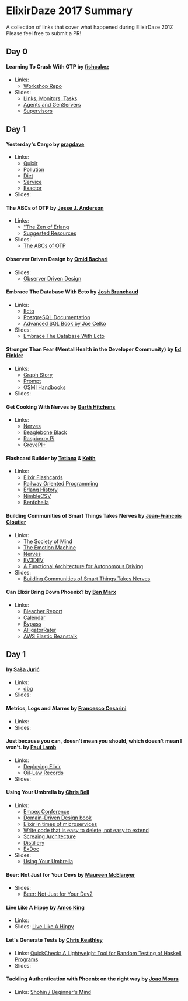 # ElixirDaze 2017 Summary

A collection of links that cover what happened during ElixirDaze 2017. Please feel free to submit a PR!

## Day 0

#### Learning To Crash With OTP by [fishcakez](https://github.com/fishcakez)

- Links:
    + [Workshop Repo](https://github.com/fishcakez/crash_workshop)
- Slides:
    + [Links, Monitors, Tasks](https://github.com/fishcakez/crash_workshop/blob/master/tasks/Elixir%20Daze%20-%20Links%2C%20Monitors%20and%20Tasks.pdf)
    + [Agents and GenServers](https://github.com/fishcakez/crash_workshop/blob/master/agents/Elixir%20Daze%20-%20Agents%20and%20GenServers.pdf)
    + [Supervisors](https://github.com/fishcakez/crash_workshop/blob/master/supervisors/Elixir%20Daze%20-%20Supervisors.pdf)

## Day 1

#### Yesterday's Cargo by [pragdave](https://github.com/pragdave)
- Links:
    + [Quixir](https://github.com/pragdave/quixir)
    + [Pollution](https://github.com/pragdave/pollution)
    + [Diet](https://github.com/pragdave/diet)
    + [Service](https://github.com/pragdave/service)
    + [Exactor](https://github.com/sasa1977/exactor)
- Slides:

#### The ABCs of OTP by [Jesse J. Anderson](https://github.com/jessejanderson)
- Links:
    + ["The Zen of Erlang](http://ferd.ca/the-zen-of-erlang.html)
    + [Suggested Resources](https://gist.github.com/jessejanderson/16cbc0614e9194fa1b64460f775777ab)
- Slides:
    + [The ABCs of OTP](https://speakerdeck.com/jessejanderson/the-abcs-of-otp)

#### Observer Driven Design by [Omid Bachari](https://github.com/omidbachari)
- Slides:
    + [Observer Driven Design](https://docs.google.com/presentation/d/1tw8kaWpKPFlBTdSeSf6piTMso03ulKTCNVe12p9va_8/edit?usp=sharing)

#### Embrace The Database With Ecto by [Josh Branchaud](https://github.com/jbranchaud)
- Links:
    + [Ecto](https://hexdocs.pm/ecto/Ecto.html)
    + [PostgreSQL Documentation](https://www.postgresql.org/docs/9.6/static/index.html)
    + [Advanced SQL Book by Joe Celko](https://www.amazon.com/Joe-Celkos-SQL-Smarties-Fifth/dp/0128007613/ref=la_B000ARBFVQ_1_1?s=books&ie=UTF8&qid=1488482531&sr=1-1)
- Slides:
    + [Embrace The Database With Ecto](https://speakerdeck.com/jbranchaud/embrace-the-database-with-ecto)

#### Stronger Than Fear (Mental Health in the Developer Community) by [Ed Finkler](https://github.com/funkatron)
- Links:
    + [Graph Story](https://www.graphstory.com/)
    + [Prompt](http://mhprompt.org/)
    + [OSMI Handbooks](https://osmihelp.org/resources/)
- Slides:

#### Get Cooking With Nerves by [Garth Hitchens](https://github.com/ghitchens)
- Links:
    + [Nerves](https://github.com/nerves-project)
    + [Beaglebone Black](https://beagleboard.org/black)
    + [Raspberry Pi](https://www.raspberrypi.org/)
    + [GrovePI+](https://www.dexterindustries.com/grovepi/)

#### Flashcard Builder by [Tetiana](https://github.com/tetiana12345678) & [Keith](https://github.com/globalkeith)
- Links:
    + [Elixir Flashcards](https://github.com/tetiana12345678/elixir-flashcards)
    + [Railway Oriented Programming](https://vimeo.com/97344498)
    + [Erlang History](https://github.com/ferd/erlang-history)
    + [NimbleCSV](https://github.com/plataformatec/nimble_csv)
    + [Benfchella](https://github.com/alco/benchfella)

#### Building Communities of Smart Things Takes Nerves by [Jean-Francois Cloutier](https://github.com/jfcloutier)
- Links:
    + [The Society of Mind](https://www.amazon.com/Society-Mind-Marvin-Minsky/dp/0671657135/ref=pd_sbs_14_t_0?_encoding=UTF8&psc=1&refRID=NNM0007DVVX66K0DGQGS)
    + [The Emotion Machine](https://www.amazon.com/Emotion-Machine-Commonsense-Artificial-Intelligence/dp/0743276647)
    + [Nerves](https://github.com/nerves-project)
    + [EV3DEV](http://www.ev3dev.org/)
    + [A Functional Architecture for Autonomous Driving](https://www.kth.se/polopoly_fs/1.580283!/wasa2015.pdf)
- Slides:
    + [Building Communities of Smart Things Takes Nerves](https://goo.gl/yFXUu1)

#### Can Elixir Bring Down Phoenix? by [Ben Marx](https://github.com/bgmarx)
- Links:
    + [Bleacher Report](http://bleacherreport.com/)
    + [Calendar](https://hexdocs.pm/elixir/Calendar.html)
    + [Bypass](https://github.com/pspdfkit-labs/bypass)
    + [AlligatorRater](https://github.com/bgmarx/alligatorrater)
    + [AWS Elastic Beanstalk](https://aws.amazon.com/elasticbeanstalk/)


## Day 1

#### by [Saša Jurić](https://github.com/sasa1977)
- Links:
    + [dbg](http://erlang.org/doc/man/dbg.html)
- Slides:

#### Metrics, Logs and Alarms by [Francesco Cesarini](https://github.com/francescoc)
- Links:
- Slides:

#### Just because you can, doesn't mean you should, which doesn't mean I won't. by [Paul Lamb](https://github.com/plamb)
- Links:
    + [Deploying Elixir](https://github.com/plamb/deploying-elixir)
    + [Oil-Law Records](https://oil-law.com/)
- Slides:

#### Using Your Umbrella by [Chris Bell](https://github.com/cjbell)
- Links:
    + [Empex Conference](http://empex.co/)
    + [Domain-Driven Design book](https://www.amazon.com/Domain-Driven-Design-Tackling-Complexity-Software/dp/0321125215)
    + [Elixir in times of microservices](http://blog.plataformatec.com.br/2015/06/elixir-in-times-of-microservices/)
    + [Write code that is easy to delete, not easy to extend](http://programmingisterrible.com/post/139222674273/write-code-that-is-easy-to-delete-not-easy-to)
    + [Screaing Architecture](https://8thlight.com/blog/uncle-bob/2011/09/30/Screaming-Architecture.html)
    + [Distillery](https://github.com/bitwalker/distillery)
    + [ExDoc](https://github.com/elixir-lang/ex_doc)
- Slides:
    + [Using Your Umbrella](https://speakerdeck.com/cjbell88/using-your-umbrella-elixirdaze)

#### Beer: Not Just for Your Devs by [Maureen McElanyer]()
- Slides:
    + [Beer: Not Just for Your Dev2](https://speakerdeck.com/mmcelaney/beer-not-just-for-your-devs)

#### Live Like A Hippy by [Amos King](://github.com/adkron)
- Links:
- Slides: [Live Like A Hippy](https://github.com/BinaryNoggin/live_like_a_hippy)

#### Let's Generate Tests by [Chris Keathley](https://github.com/keathley)
- Links: [QuickCheck: A Lightweight Tool for Random Testing of Haskell Programs](https://www.eecs.northwestern.edu/~robby/courses/395-495-2009-fall/quick.pdf)
- Slides:

#### Tackling Authentication with Phoenix on the right way by [Joao Moura](https://github.com/joaomdmoura)
- Links: [Shohin / Beginner's Mind](https://en.wikipedia.org/wiki/Shoshin)

